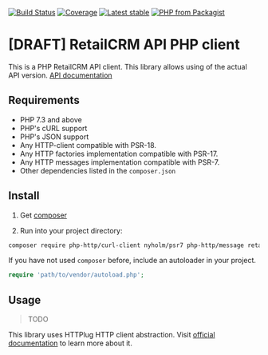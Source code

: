 [![Build Status](https://github.com/retailcrm/api-client-php/workflows/CI/badge.svg)](https://github.com/retailcrm/api-client-php/actions)
[![Coverage](https://img.shields.io/codecov/c/gh/retailcrm/api-client-php/master.svg?logo=codecov&logoColor=white)](https://codecov.io/gh/retailcrm/api-client-php)
[![Latest stable](https://img.shields.io/packagist/v/retailcrm/api-client-php.svg)](https://packagist.org/packages/retailcrm/api-client-php)
[![PHP from Packagist](https://img.shields.io/packagist/php-v/retailcrm/api-client-php.svg?logo=php&logoColor=white)](https://packagist.org/packages/retailcrm/api-client-php)


# [DRAFT] RetailCRM API PHP client

This is a PHP RetailCRM API client. This library allows using of the actual API version. [API documentation](http://retailcrm.github.io/api-client-php)

## Requirements

* PHP 7.3 and above
* PHP's cURL support
* PHP's JSON support
* Any HTTP-client compatible with PSR-18.
* Any HTTP factories implementation compatible with PSR-17.
* Any HTTP messages implementation compatible with PSR-7.
* Other dependencies listed in the `composer.json`

## Install

1) Get [composer](https://getcomposer.org/download/)

2) Run into your project directory:
```bash
composer require php-http/curl-client nyholm/psr7 php-http/message retailcrm/api-client-php:"~6.0"
```

If you have not used `composer` before, include an autoloader in your project.
```php
require 'path/to/vendor/autoload.php';
```

## Usage

> TODO

This library uses HTTPlug HTTP client abstraction. Visit [official documentation](http://docs.php-http.org/en/latest/httplug/users.html) to learn more about it.
